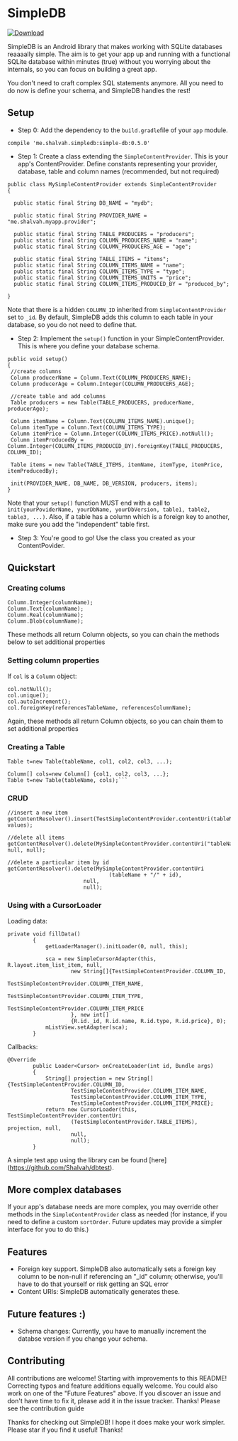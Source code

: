 # SimpleDB

[![Download](https://api.bintray.com/packages/shalvah/maven/simple-db/images/download.svg) ](https://bintray.com/shalvah/maven/simple-db/_latestVersion)

SimpleDB is an Android library that makes working with SQLite databases reaaaally simple. The aim is to get your app up and running with a functional SQLite database within minutes (true) without you worrying about the internals, so you can focus on building a great app.

You don't need to craft complex SQL statements anymore. All you need to do now is define your schema, and SimpleDB handles the rest!

## Setup
* Step 0: Add the dependency to the `build.gradle`file of your `app` module.
```
compile 'me.shalvah.simpledb:simple-db:0.5.0'
```
* Step 1: Create a class extending the `SimpleContentProvider`. This is your app's ContentProvider. Define constants representing your provider, database, table and column names (recommended, but not required)
```
public class MySimpleContentProvider extends SimpleContentProvider
{

  public static final String DB_NAME = "mydb";

  public static final String PROVIDER_NAME = "me.shalvah.myapp.provider";

  public static final String TABLE_PRODUCERS = "producers";
  public static final String COLUMN_PRODUCERS_NAME = "name";
  public static final String COLUMN_PRODUCERS_AGE = "age";

  public static final String TABLE_ITEMS = "items";
  public static final String COLUMN_ITEMS_NAME = "name";
  public static final String COLUMN_ITEMS_TYPE = "type";
  public static final String COLUMN_ITEMS_UNITS = "price";
  public static final String COLUMN_ITEMS_PRODUCED_BY = "produced_by";

}
```
Note that there is a hidden `COLUMN_ID` inherited from `SimpleContentProvider` set to `_id`. By default, SimpleDB adds this column to each table in your database, so you do not need to define that.

* Step 2: Implement the `setup()` function in your SimpleContentProvider. This is where you define your database schema.

```
public void setup()
{
 //create columns
 Column producerName = Column.Text(COLUMN_PRODUCERS_NAME);
 Column producerAge = Column.Integer(COLUMN_PRODUCERS_AGE);

 //create table and add columns
 Table producers = new Table(TABLE_PRODUCERS, producerName, producerAge);

 Column itemName = Column.Text(COLUMN_ITEMS_NAME).unique();
 Column itemType = Column.Text(COLUMN_ITEMS_TYPE);
 Column itemPrice = Column.Integer(COLUMN_ITEMS_PRICE).notNull();
 Column itemProducedBy = Column.Integer(COLUMN_ITEMS_PRODUCED_BY).foreignKey(TABLE_PRODUCERS, COLUMN_ID);

 Table items = new Table(TABLE_ITEMS, itemName, itemType, itemPrice, itemProducedBy);

 init(PROVIDER_NAME, DB_NAME, DB_VERSION, producers, items);
}
```
Note that your `setup()` function MUST end with a call to `init(yourPoviderName, yourDbName, yourDbVersion, table1, table2, table3, ...)`.
Also, if a table has a column which is a foreign key to another, make sure you add the "independent" table first.

* Step 3: You're good to go! Use the class you created as your ContentPovider.

## Quickstart
### Creating colums
```
Column.Integer(columnName);
Column.Text(columnName);
Column.Real(columnName);
Column.Blob(columnName);
```
These methods all return Column objects, so you can chain the methods below to set additional properties

### Setting column properties
If `col` is a `Column` object:
```
col.notNull();
col.unique();
col.autoIncrement();
col.foreignKey(referencesTableName, referencesColumnName);
```
Again, these methods all return Column objects, so you can chain them to set additional properties

### Creating a Table
```
Table t=new Table(tableName, col1, col2, col3, ...);

Column[] cols=new Column[] {col1, col2, col3, ...};
Table t=new Table(tableName, cols);```
```

### CRUD
```
//insert a new item
getContentResolver().insert(TestSimpleContentProvider.contentUri(tableName), values);

//delete all items
getContentResolver().delete(MySimpleContentProvider.contentUri("tableName"), null, null);

//delete a particular item by id
getContentResolver().delete(MySimpleContentProvider.contentUri
                                (tableName + "/" + id),
                        null,
                        null);
```

### Using with a CursorLoader
Loading data:
```
private void fillData()
        {
            getLoaderManager().initLoader(0, null, this);

            sca = new SimpleCursorAdapter(this, R.layout.item_list_item, null,
                    new String[]{TestSimpleContentProvider.COLUMN_ID,
                            TestSimpleContentProvider.COLUMN_ITEM_NAME,
                            TestSimpleContentProvider.COLUMN_ITEM_TYPE,
                            TestSimpleContentProvider.COLUMN_ITEM_PRICE
                    }, new int[]
                    {R.id._id, R.id.name, R.id.type, R.id.price}, 0);
            mListView.setAdapter(sca);
        }
```

Callbacks:
```
@Override
        public Loader<Cursor> onCreateLoader(int id, Bundle args)
        {
            String[] projection = new String[]{TestSimpleContentProvider.COLUMN_ID,
                    TestSimpleContentProvider.COLUMN_ITEM_NAME,
                    TestSimpleContentProvider.COLUMN_ITEM_TYPE,
                    TestSimpleContentProvider.COLUMN_ITEM_PRICE};
            return new CursorLoader(this, TestSimpleContentProvider.contentUri
                    (TestSimpleContentProvider.TABLE_ITEMS), projection, null,
                    null,
                    null);
        }
```

A simple test app using the library can be found [here] (https://github.com/Shalvah/dbtest).

## More complex databases
If your app's database needs are more complex, you may override other methods in the `SimpleContentProvider` class as needed (for instance, if you need to define a custom `sortOrder`. Future updates may provide a simpler interface for you to do this.) 

## Features
* Foreign key support. SimpleDB also automatically sets a foreign key column to be non-null if referencing an "_id" column; otherwise, you'll have to do that yourself or risk getting an SQL error
* Content URIs: SimpleDB automatically generates these. 

## Future features :)
* Schema changes: Currently, you have to manually increment the databse version if you change your schema.

## Contributing
All contributions are welcome! Starting with improvements to this README! Correcting typos and feature additions equally welcome. You could also work on one of the "Future Features" above. 
If you discover an issue and don't have time to fix it, please add it in the issue tracker. Thanks!
Please see the contribution guide

Thanks for checking out SimpleDB! I hope it does make your work simpler.
Please star if you find it useful! Thanks!

